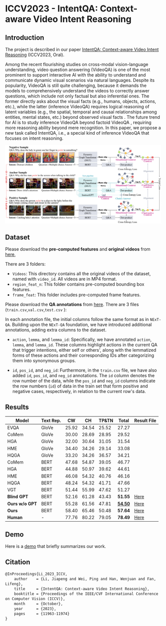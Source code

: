 # ICCV2023 - IntentQA: Context-aware Video Intent Reasoning

## **Introduction**

The project is described in our paper [IntentQA: Context-aware Video Intent Reasoning](https://openaccess.thecvf.com/content/ICCV2023/papers/Li_IntentQA_Context-aware_Video_Intent_Reasoning_ICCV_2023_paper.pdf) (ICCV2023, Oral).

Among the recent flourishing studies on cross-modal vision-language understanding, video question answering (VideoQA) is one of the most prominent to support interactive AI with the ability to understand and communicate dynamic visual scenarios via natural languages. Despite its popularity, VideoQA is still quite challenging, because it demands the models to comprehensively understand the videos to correctly answer questions, which include not only factual but also inferential ones. The former directly asks about the visual facts (e.g., humans, objects, actions, etc.), while the latter (inference VideoQA) requires logical reasoning of latent variables (e.g., the spatial, temporal and causal relationships among entities, mental states, etc.) beyond observed visual facts . The future trend for AI is to study inference VideoQA beyond factoid VideoQA , requiring more reasoning ability beyond mere recognition. In this paper, we propose a new task called IntentQA, i.e., a special kind of inference VideoQA that focuses on intent reasoning. 

![img](img/model.png)

## **Dataset**

Please download the **pre-computed features** and **original videos** from [here](https://drive.google.com/drive/folders/17xu7AGS1VZ8m9J4MeZEzH2515I9MiAPg?usp=drive_link),

There are 3 folders:

- `Videos`: This directory contains all the original videos of the dataset, named with `video_id`. All videos are in MP4 format.
- `region_feat_n`: This folder contains pre-computed bounding box features.
- `frame_feat`: This folder includes pre-computed frame features.

Please download the **QA annotations** from [here](https://drive.google.com/drive/folders/1dtds2e3ddHQ5YyauwC3d1SiSe_K5F-Xa?usp=drive_link). There are 3 files (```train.csv```,```val.csv```,```test.csv``` ):

In each annotation file, the initial columns follow the same format as in `NExT-QA`. Building upon the `NExT-QA` foundation, we have introduced additional annotations, adding extra columns to the dataset. 

*  `action`, `lemma`, and `lemma_id`: Specifically, we have annotated `action`, `lemma`, and `lemma_id`. These columns highlight actions in the current QA that trigger intentions, either self or others', along with the lemmatized forms of these actions and their corresponding IDs after categorizing them into synonymous groups.

* `id`, `pos_id`, and `neg_id`: Furthermore, in the `train.csv` file, we have also added `id`, `pos_id`, and `neg_id` annotations. The `id` column denotes the row number of the data, while the `pos_id` and `neg_id` columns indicate the row numbers (`id`) of data in the train set that form positive and negative cases, respectively, in relation to the current row's data.

## **Results**

| Model            | Text Rep. | CW    | CH    | TP&TN | Total                                                        | Result File                                                  |
| ---------------- | --------- | ----- | ----- | ----- | ------------------------------------------------------------ | ------------------------------------------------------------ |
| EVQA             | GloVe     | 25.92 | 34.54 | 25.52 | 27.27                                                        |                                                              |
| CoMem            | GloVe     | 30.00 | 28.69 | 28.95 | 29.52                                                        |                                                              |
| HGA              | GloVe     | 32.00 | 30.64 | 31.05 | 31.54                                                        |                                                              |
| HME              | GloVe     | 34.40 | 34.26 | 29.14 | 33.08                                                        |                                                              |
| HQGA             | GloVe     | 33.20 | 34.26 | 36.57 | 34.21                                                        |                                                              |
| CoMem            | BERT      | 47.68 | 54.87 | 39.05 | 46.77                                                        |                                                              |
| HGA              | BERT      | 44.88 | 50.97 | 39.62 | 44.61                                                        |                                                              |
| HME              | BERT      | 46.08 | 54.32 | 40.76 | 46.16                                                        |                                                              |
| HQGA             | BERT      | 48.24 | 54.32 | 41.71 | 47.66                                                        |                                                              |
| VGT              | BERT      | 51.44 | 55.99 | 47.62 | 51.27                                                        |                                                              |
| **Blind GPT**    | BERT      | 52.16 | 61.28 | 43.43 | **51.55**                                                    | [Here](https://drive.google.com/file/d/161zkUQsyUKvHuFp2qPCk5Gk5vtc28flT/view?usp=drive_link) |
| **Ours w/o GPT** | BERT      | 55.28 | 61.56 | 47.81 | **[54.50](https://drive.google.com/file/d/1C2clniRU44UqxDi_9R5ZMqpneHNM_j6T/view?usp=drive_link)** | [Here](https://drive.google.com/file/d/1C2clniRU44UqxDi_9R5ZMqpneHNM_j6T/view?usp=drive_link) |
| **Ours**         | BERT      | 58.40 | 65.46 | 50.48 | **57.64**                                                    | [Here](https://drive.google.com/file/d/17x66SNgj9bWit6LpgDEY8hMpR68gSP6k/view?usp=drive_link) |
| **Human**        | -         | 77.76 | 80.22 | 79.05 | **78.49**                                                    | [Here](https://drive.google.com/file/d/1VAdgeV3WGGlPLUhLzX9vdba_Ni7MxJH3/view?usp=drive_link) |

## **Demo**

Here is a [demo](https://vimeo.com/896083218?share=copy) that briefly summarizes our work.

## **Citation**

```
@InProceedings{Li_2023_ICCV,
    author    = {Li, Jiapeng and Wei, Ping and Han, Wenjuan and Fan, Lifeng},
    title     = {IntentQA: Context-aware Video Intent Reasoning},
    booktitle = {Proceedings of the IEEE/CVF International Conference on Computer Vision (ICCV)},
    month     = {October},
    year      = {2023},
    pages     = {11963-11974}
}
```
